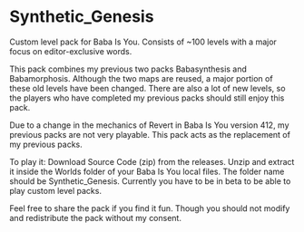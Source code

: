 # Synthetic_Genesis
Custom level pack for Baba Is You. Consists of ~100 levels with a major focus on editor-exclusive words.

This pack combines my previous two packs Babasynthesis and Babamorphosis. Although the two maps are reused, a major portion of these old levels have been changed. There are also a lot of new levels, so the players who have completed my previous packs should still enjoy this pack.

Due to a change in the mechanics of Revert in Baba Is You version 412, my previous packs are not very playable. This pack acts as the replacement of my previous packs.

To play it: Download Source Code (zip) from the releases. Unzip and extract it inside the Worlds folder of your Baba Is You local files. The folder name should be Synthetic_Genesis. Currently you have to be in beta to be able to play custom level packs.

Feel free to share the pack if you find it fun. Though you should not modify and redistribute the pack without my consent.
